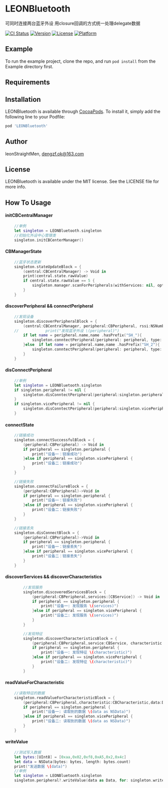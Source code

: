 # LEONBluetooth
可同时连接两台蓝牙外设
用closure回调的方式统一处理delegate数据

[![CI Status](https://img.shields.io/travis/leonStraightMen/LEONBluetooth.svg?style=flat)](https://travis-ci.org/leonStraightMen/LEONBluetooth)
[![Version](https://img.shields.io/cocoapods/v/LEONBluetooth.svg?style=flat)](https://cocoapods.org/pods/LEONBluetooth)
[![License](https://img.shields.io/cocoapods/l/LEONBluetooth.svg?style=flat)](https://cocoapods.org/pods/LEONBluetooth)
[![Platform](https://img.shields.io/cocoapods/p/LEONBluetooth.svg?style=flat)](https://cocoapods.org/pods/LEONBluetooth)

## Example

To run the example project, clone the repo, and run `pod install` from the Example directory first.

## Requirements

## Installation

LEONBluetooth is available through [CocoaPods](https://cocoapods.org). To install
it, simply add the following line to your Podfile:

```ruby
pod 'LEONBluetooth'
```

## Author

leonStraightMen, dengzf.ok@163.com

## License

LEONBluetooth is available under the MIT license. See the LICENSE file for more info.

## How To Usage
#### initCBCentralManager
```swift
    //单例
    let singleton = LEONBluetooth.singleton
    //初始化外设中心管理类
    singleton.initCBCenterManager()
```
#### CBManagerState
```swift
    //蓝牙状态更新
    singleton.stateUpdateBlock = {
        (central:CBCentralManager) -> Void in
        print(central.state.rawValue)
        if central.state.rawValue == 5 {
            singleton.manager.scanForPeripherals(withServices: nil, options: nil)
        }
    }
```
#### discoverPeripheral && connectPeripheral
```swift
    //发现设备
    singleton.discoverPeripheralBlock = {
        (central:CBCentralManager, peripheral:CBPeripheral, rssi:NSNumber)->Void in
    //            print("发现蓝牙外设 \(peripheral)")
        if let name = peripheral.name,name .hasPrefix("SH_"){
            singleton.conntectPeripheral(peripheral: peripheral, type:.TYPEMAIN)
        }else  if let name = peripheral.name,name .hasPrefix("SH_2"){
            singleton.conntectPeripheral(peripheral: peripheral, type:.TYPEVICE)
        }
    }
```

#### disConnectPeripheral
```swift
    //单例
    let singleton = LEONBluetooth.singleton
    if singleton.peripheral != nil {
        singleton.disConntectPeripheral(peripheral:singleton.peripheral!, type: .TYPEMAIN)
    }
    if singleton.vicePeripheral != nil {
        singleton.disConntectPeripheral(peripheral:singleton.vicePeripheral!, type: .TYPEVICE)
    }
```

#### connectState
```swift
    //链接成功
    singleton.connectSuccessfulBlock = {
        (peripheral:CBPeripheral) -> Void in
        if peripheral == singleton.peripheral {
            print("设备一：链接成功")
        }else if peripheral == singleton.vicePeripheral {
            print("设备二：链接成功")
        }
    }

    //链接失败
    singleton.connectFailureBlock = {
        (peripheral:CBPeripheral)->Void in
        if peripheral == singleton.peripheral {
            print("设备一：链接失败")
        }else if peripheral == singleton.vicePeripheral {
            print("设备二：链接失败")
        }
    }

    //链接丢失
    singleton.disConnectBlock = {
        (peripheral:CBPeripheral)->Void in
        if peripheral == singleton.peripheral {
            print("设备一：链接丢失")
        }else if peripheral == singleton.vicePeripheral {
            print("设备二：链接丢失")
        }
    }
```

#### discoverServices && discoverCharacteristics
```swift
        //发现服务
        singleton.discoveredServicesBlock = {
            (peripheral:CBPeripheral,services:[CBService]) -> Void in
            if peripheral == singleton.peripheral {
                print("设备一: 发现服务 \(services)")
            }else if peripheral == singleton.vicePeripheral {
                print("设备二: 发现服务 \(services)")
            }
        }

        //发现特征
        singleton.discoverCharacteristicsBlock = {
            (peripheral:CBPeripheral,service:CBService, characteristic:[CBCharacteristic]) -> Void in
            if peripheral == singleton.peripheral {
                print("设备一: 发现特征 \(characteristic)")
            }else if peripheral == singleton.vicePeripheral {
                print("设备二: 发现特征 \(characteristic)")
            }
        }
```

#### readValueForCharacteristic
```swift
    //读取特征的数据
    singleton.readValueForCharacteristicBlock = {
        (peripheral:CBPeripheral,characteristic:CBCharacteristic,data:Data) -> Void in
        if peripheral == singleton.peripheral {
            print("设备一: 读取到的数据 \(data as NSData)")
        }else if peripheral == singleton.vicePeripheral {
            print("设备二: 读取到的数据 \(data as NSData)")
        }
    }
```
#### writeValue
```swift
    //测试写入数据
    let bytes:[UInt8] = [0xaa,0x02,0xf8,0xA5,0x2,0x4c]
    let data = NSData(bytes: bytes, length: bytes.count)
    print("发送数据 \(data)")
    //单例
    let singleton = LEONBluetooth.singleton
    singleton.peripheral?.writeValue(data as Data, for: singleton.write!, type:.withResponse)

```


